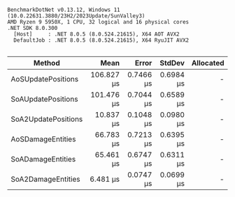 ```

BenchmarkDotNet v0.13.12, Windows 11 (10.0.22631.3880/23H2/2023Update/SunValley3)
AMD Ryzen 9 5950X, 1 CPU, 32 logical and 16 physical cores
.NET SDK 8.0.300
  [Host]     : .NET 8.0.5 (8.0.524.21615), X64 AOT AVX2
  DefaultJob : .NET 8.0.5 (8.0.524.21615), X64 RyuJIT AVX2


```
| Method              | Mean       | Error     | StdDev    | Allocated |
|-------------------- |-----------:|----------:|----------:|----------:|
| AoSUpdatePositions  | 106.827 μs | 0.7466 μs | 0.6984 μs |         - |
| SoAUpdatePositions  | 101.476 μs | 0.7044 μs | 0.6589 μs |         - |
| SoA2UpdatePositions |  10.837 μs | 0.1048 μs | 0.0980 μs |         - |
| AoSDamageEntities   |  66.783 μs | 0.7213 μs | 0.6395 μs |         - |
| SoADamageEntities   |  65.461 μs | 0.6747 μs | 0.6311 μs |         - |
| SoA2DamageEntities  |   6.481 μs | 0.0747 μs | 0.0699 μs |         - |
